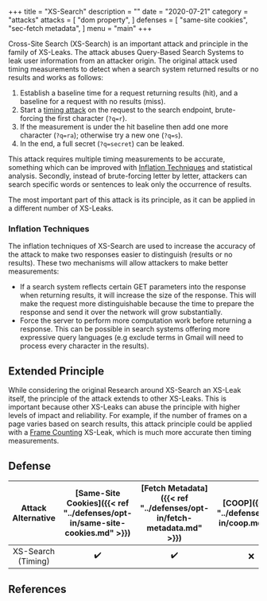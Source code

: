 +++
title = "XS-Search"
description = ""
date = "2020-07-21"
category = "attacks"
attacks = [
    "dom property",
]
defenses = [
    "same-site cookies",
    "sec-fetch metadata",
]
menu = "main"
+++

Cross-Site Search (XS-Search) is an important attack and principle in the family of XS-Leaks. The attack abuses Query-Based Search Systems to leak user information from an attacker origin. The original attack used timing measurements to detect when a search system returned results or no results and works as follows:

1. Establish a baseline time for a request returning results (hit), and a baseline for a request with no results (miss).
2. Start a [timing attack](https://TODO) on the request to the search endpoint, brute-forcing the first character (`?q=r`).
3. If the measurement is under the hit baseline then add one more character (`?q=ra`); otherwise try a new one (`?q=s`).
4. In the end, a full secret (`?q=secret`) can be leaked.

This attack requires multiple timing measurements to be accurate, something which can be improved with [Inflation Techniques](https://TODO) and statistical analysis. Secondly, instead of brute-forcing letter by letter, attackers can search specific words or sentences to leak only the occurrence of results.

The most important part of this attack is its principle, as it can be applied in a different number of XS-Leaks.

### Inflation Techniques

The inflation techniques of XS-Search are used to increase the accuracy of the attack to make two responses easier to distinguish (results or no results). These two mechanisms will allow attackers to make better measurements:

- If a search system reflects certain GET parameters into the response when returning results, it will increase the size of the response. This will make the request more distinguishable because the time to prepare the response and send it over the network will grow substantially.
- Force the server to perform more computation work before returning a response. This can be possible in search systems offering more expressive query languages (e.g exclude terms in Gmail will need to process every character in the results).

## Extended Principle

While considering the original Research around XS-Search an XS-Leak itself, the principle of the attack extends to other XS-Leaks. This is important because other XS-Leaks can abuse the principle with higher levels of impact and reliability. For example, if the number of frames on a page varies based on search results, this attack principle could be applied with a [Frame Counting](https://TODO) XS-Leak, which is much more accurate then timing measurements.


## Defense

| Attack Alternative  | [Same-Site Cookies]({{< ref "../defenses/opt-in/same-site-cookies.md" >}})  | [Fetch Metadata]({{< ref "../defenses/opt-in/fetch-metadata.md" >}})  | [COOP]({{< ref "../defenses/opt-in/coop.md" >}})  |  [Framing Protections]({{< ref "../defenses/opt-in/xfo.md" >}}) |
|:----------------------------------:|:--------------------------:|:---------------:|:-----:|:--------------------:|
| XS-Search (Timing)                 |         ✔️                 |      ✔️         |  ❌   |          ❌         |

## References

[^1]: Cross-Site Search Attacks, [link](https://446h.cybersec.fun/xssearch.pdf)
[^2]: Cross-Site Search (XS-Search) Attacks - Hemi Leibowitz, OWASP AppSec IL 2015, [link](https://owasp.org/www-pdf-archive/AppSecIL2015_Cross-Site-Search-Attacks_HemiLeibowitz.pdf)
